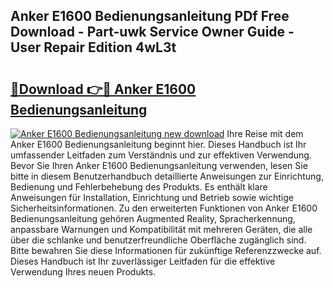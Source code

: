 ## Anker E1600 Bedienungsanleitung PDf Free Download - Part-uwk Service Owner Guide - User Repair Edition 4wL3t

# <h2><a href="http://df1977.blite.top/?on=Anker+E1600+Bedienungsanleitung">🔗Download 👉🔴 Anker E1600 Bedienungsanleitung</a></h2>

[![Anker E1600 Bedienungsanleitung new download](https://i.imgur.com/lujVjoI.png)](http://df1977.blite.top/?on=Anker+E1600+Bedienungsanleitung)
Ihre Reise mit dem Anker E1600 Bedienungsanleitung beginnt hier. Dieses Handbuch ist Ihr umfassender Leitfaden zum Verständnis und zur effektiven Verwendung. Bevor Sie Ihren Anker E1600 Bedienungsanleitung verwenden, lesen Sie bitte in diesem Benutzerhandbuch detaillierte Anweisungen zur Einrichtung, Bedienung und Fehlerbehebung des Produkts. Es enthält klare Anweisungen für Installation, Einrichtung und Betrieb sowie wichtige Sicherheitsinformationen. Zu den erweiterten Funktionen von Anker E1600 Bedienungsanleitung gehören Augmented Reality, Spracherkennung, anpassbare Warnungen und Kompatibilität mit mehreren Geräten, die alle über die schlanke und benutzerfreundliche Oberfläche zugänglich sind. Bitte bewahren Sie diese Informationen für zukünftige Referenzzwecke auf. Dieses Handbuch ist Ihr zuverlässiger Leitfaden für die effektive Verwendung Ihres neuen Produkts.
